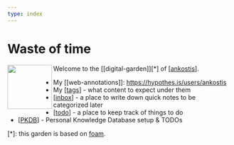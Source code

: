 ```yaml
---
type: index
---
```

# Waste of time

<img src="https://avatars.githubusercontent.com/u/501585?s=400&u=7890857e8bd8ee538a30d78f4966fae64c104830&v=4" width=100 align="left">

Welcome to the [[digital-garden]][*] of [[ankostis]].

- My [[web-annotations]]: https://hypothes.is/users/ankostis
- My [[tags]] - what content to expect under them
- [[inbox]] - a place to write down quick notes to be categorized later
- [[todo]] - a place to keep track of things to do
- [[PKDB]] - Personal Knowledge Database setup & TODOs

[*]: this garden is based on [foam](https://foambubble.github.io/foam/).

[//begin]: # "Autogenerated link references for markdown compatibility"
[ankostis]: ankostis.md "Ankostis"
[tags]: tags.md "Tags"
[inbox]: inbox.md "Inbox"
[todo]: todo.md "Todo"
[PKDB]: pkdb.md "Personal Knowledge Database"
[//end]: # "Autogenerated link references"
